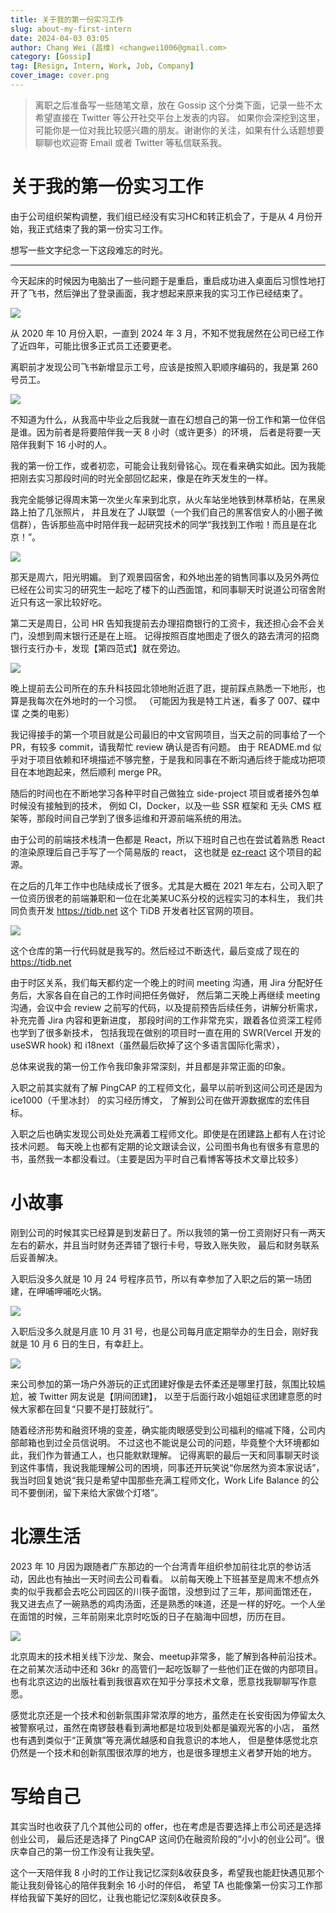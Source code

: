 ```yaml
---
title: 关于我的第一份实习工作
slug: about-my-first-intern
date: 2024-04-03 03:05
author: Chang Wei (昌维) <changwei1006@gmail.com>
category: [Gossip]
tag: [Resign, Intern, Work, Job, Company]
cover_image: cover.png
---
```


> 离职之后准备写一些随笔文章，放在 Gossip 这个分类下面，记录一些不太希望直接在 Twitter 等公开社交平台上发表的内容。
> 如果你会深挖到这里，可能你是一位对我比较感兴趣的朋友。谢谢你的关注，如果有什么话题想要聊聊也欢迎寄 Email 或者 Twitter 等私信联系我。

# 关于我的第一份实习工作

由于公司组织架构调整，我们组已经没有实习HC和转正机会了，于是从 4 月份开始，我正式结束了我的第一份实习工作。

想写一些文字纪念一下这段难忘的时光。

----

今天起床的时候因为电脑出了一些问题于是重启，重启成功进入桌面后习惯性地打开了飞书，然后弹出了登录画面，我才想起来原来我的实习工作已经结束了。

![](cover.png)

从 2020 年 10 月份入职，一直到 2024 年 3 月，不知不觉我居然在公司已经工作了近四年，可能比很多正式员工还要更老。

离职前才发现公司飞书新增显示工号，应该是按照入职顺序编码的，我是第 260 号员工。

![](feishu_profile.png)

不知道为什么，从我高中毕业之后我就一直在幻想自己的第一份工作和第一位伴侣是谁。因为前者是将要陪伴我一天 8 小时（或许更多）的环境，
后者是将要一天陪伴我剩下 16 小时的人。

我的第一份工作，或者初恋，可能会让我刻骨铭心。现在看来确实如此。因为我能把刚去实习那段时间的时光全部回忆起来，像是在昨天发生的一样。

我完全能够记得周末第一次坐火车来到北京，从火车站坐地铁到林萃桥站，在黑泉路上拍了几张照片，
并且发在了 JJ联盟（一个我们自己的黑客信安人的小圈子微信群），告诉那些高中时陪伴我一起研究技术的同学“我找到工作啦！而且是在北京！”。

![](wechat-moment-1.png)

那天是周六，阳光明媚。
到了观景园宿舍，和外地出差的销售同事以及另外两位已经在公司实习的研究生一起吃了楼下的山西面馆，和同事聊天时说道公司宿舍附近只有这一家比较好吃。

第二天是周日，公司 HR 告知我提前去办理招商银行的工资卡，我还担心会不会关门，没想到周末银行还是在上班。
记得按照百度地图走了很久的路去清河的招商银行支行办卡，发现【第四范式】就在旁边。

![](wechat-moment-cmb.png)

晚上提前去公司所在的东升科技园北领地附近逛了逛，提前踩点熟悉一下地形，也算是我每次在外地时的一个习惯。
（可能因为我是特工片迷，看多了 007、碟中谍 之类的电影）

我记得接手的第一个项目就是公司最旧的中文官网项目，当天之前的同事给了一个 PR，有较多 commit，请我帮忙 review 确认是否有问题。
由于 README.md 似乎对于项目依赖和环境描述不够完整，于是我和同事在不断沟通后终于能成功把项目在本地跑起来，然后顺利 merge PR。

随后的时间也在不断地学习各种平时自己做独立 side-project 项目或者接外包单时候没有接触到的技术，
例如 CI，Docker，以及一些 SSR 框架和 无头 CMS 框架等，那段时间自己学到了很多运维和开源前端系统的用法。

由于公司的前端技术栈清一色都是 React，所以下班时自己也在尝试着熟悉 React 的渲染原理后自己手写了一个简易版的 react，
这也就是 [ez-react](https://github.com/cw1997/ez-react) 这个项目的起源。

在之后的几年工作中也陆续成长了很多。尤其是大概在 2021 年左右，公司入职了一位资历很老的前端兼职和一位在北美某UC系分校的远程实习的本科生，
我们共同负责开发 https://tidb.net 这个 TiDB 开发者社区官网的项目。

![](github-pingcap-inc-tidb-io-repo.png)

这个仓库的第一行代码就是我写的。然后经过不断迭代，最后变成了现在的 https://tidb.net

由于时区关系，我们每天都约定一个晚上的时间 meeting 沟通，用 Jira 分配好任务后，大家各自在自己的工作时间把任务做好，
然后第二天晚上再继续 meeting 沟通，会议中会 review 之前写的代码，以及提前预告后续任务，讲解分析需求，补充完善 Jira 内容和更新进度，
那段时间的工作非常充实，跟着各位资深工程师也学到了很多新技术，
包括我现在做别的项目时一直在用的 SWR(Vercel 开发的 useSWR hook) 和 i18next（虽然最后砍掉了这个多语言国际化需求），

总体来说我的第一份工作令我印象非常深刻，并且都是非常正面的印象。

入职之前其实就有了解 PingCAP 的工程师文化，最早以前听到这间公司还是因为 ice1000（千里冰封） 的实习经历博文，
了解到公司在做开源数据库的宏伟目标。

入职之后也确实发现公司处处充满着工程师文化。即使是在团建路上都有人在讨论技术问题。
每天晚上也都有定期的论文跟读会议，公司图书角也有很多有意思的书，虽然我一本都没看过。（主要是因为平时自己看博客等技术文章比较多）

# 小故事

刚到公司的时候其实已经算是到发薪日了。所以我领的第一份工资刚好只有一两天左右的薪水，并且当时财务还弄错了银行卡号，导致入账失败，
最后和财务联系后妥善解决。

入职后没多久就是 10 月 24 号程序员节，所以有幸参加了入职之后的第一场团建，在呷哺呷哺吃火锅。

![](wechat-moment-1024-festival.png)

入职后没多久就是月底 10 月 31 号，也是公司每月底定期举办的生日会，刚好我就是 10 月 6 日的生日，有幸赶上。

![](wechat-moment-monthly-birthday-party.png)

来公司参加的第一场户外游玩的正式团建好像是去怀柔还是哪里打鼓，氛围比较尴尬，被 Twitter 网友说是【阴间团建】，
以至于后面行政小姐姐征求团建意愿的时候大家都在回复“只要不是打鼓就行”。

随着经济形势和融资环境的变差，确实能肉眼感受到公司福利的缩减下降，公司内部邮箱也到过全员信说明。
不过这也不能说是公司的问题，毕竟整个大环境都如此，我们作为普通工人，也只能默默理解。
记得离职的最后一天和同事聊天时谈到这件事情，我说我能理解公司的困境，同事还开玩笑说“你居然为资本家说话”，
我当时回复她说“我只是希望中国那些充满工程师文化，Work Life Balance 的公司不要倒闭，留下来给大家做个灯塔”。

# 北漂生活

2023 年 10 月因为跟随者广东那边的一个台湾青年组织参加前往北京的参访活动，因此也有抽出一天时间去公司看看。
以前每天晚上下班甚至是周末不想点外卖的似乎我都会去吃公司园区的川筷子面馆，没想到过了三年，那间面馆还在，
我又进去点了一碗熟悉的鸡肉汤面，还是熟悉的味道，还是一样的好吃。一个人坐在面馆的时候，三年前刚来北京时吃饭的日子在脑海中回想，历历在目。

![](wechat-moment-noodle.png)

北京周末的技术相关线下沙龙、聚会、meetup非常多，能了解到各种前沿技术。
在之前某次活动中还和 36kr 的高管们一起吃饭聊了一些他们正在做的内部项目。
也有北京这边的出版社看到我很喜欢在知乎分享技术文章，愿意找我聊聊写作意愿。

感觉北京还是一个技术和创新氛围非常浓厚的地方，虽然走在长安街因为停留太久被警察吼过，虽然在南锣鼓巷看到满地都是垃圾到处都是骗观光客的小店，
虽然也有遇到类似于“正黄旗”等充满优越感和自我意识的本地人，
但是整体感觉北京仍然是一个技术和创新氛围很浓厚的地方，也是很多理想主义者梦开始的地方。

# 写给自己
其实当时也收获了几个其他公司的 offer，也在考虑是否要选择上市公司还是选择创业公司，
最后还是选择了 PingCAP 这间仍在融资阶段的“小小的创业公司”。很庆幸自己的第一份工作没有让我失望。

这个一天陪伴我 8 小时的工作让我记忆深刻&收获良多，希望我也能赶快遇见那个能让我刻骨铭心的陪伴我剩余 16 小时的伴侣，
希望 TA 也能像第一份实习工作那样给我留下美好的回忆，让我也能记忆深刻&收获良多。
